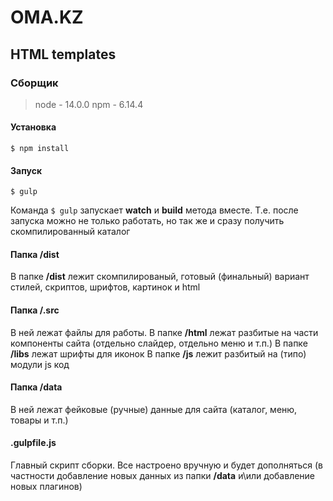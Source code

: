 # OMA.KZ
## HTML templates

### Сборщик

> node - 14.0.0
> npm - 6.14.4

#### Установка
`$ npm install`

#### Запуск
`$ gulp`

Команда  `$ gulp` запускает  **watch**  и **build** метода вместе. Т.е. после запуска можно не только работать, но так же и сразу получить скомпилированный каталог

#### Папка /dist

В папке **/dist** лежит скомпилированый, готовый (финальный) вариант стилей, скриптов, шрифтов, картинок и html

#### Папка /.src

В ней лежат файлы для работы. 
В папке **/html** лежат разбитые на части компоненты сайта (отдельно слайдер, отдельно меню и т.п.)
В папке **/libs** лежат шрифты для иконок
В папке **/js** лежит разбитый на (типо) модули js код

#### Папка /data
В ней лежат фейковые (ручные) данные для сайта (каталог, меню, товары и т.п.)

####  .gulpfile.js
Главный скрипт сборки. Все настроено вручную и будет дополняться (в частности добавление новых данных из папки **/data** и\или добавление новых плагинов)
